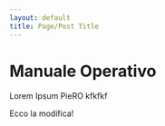 ```yaml
---
layout: default
title: Page/Post Title
---
```


# Manuale Operativo

Lorem Ipsum PieRO kfkfkf

Ecco la modifica!
